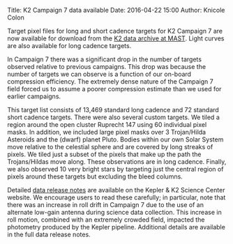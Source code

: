 Title: K2 Campaign 7 data available
Date: 2016-04-22 15:00
Author: Knicole Colon

Target pixel files for long and short cadence targets for K2 Campaign 7 are now available for download 
from the [K2 data archive at MAST](https://archive.stsci.edu/k2/).  Light curves are also available for long cadence targets.

In Campaign 7 there was a significant drop in the number of targets observed relative to previous campaigns. This drop was because the number of targets we can observe is a function of our on-board compression efficiency. The extremely dense nature of the Campaign 7 field forced us to assume a poorer compression estimate than we used for earlier campaigns.

This target list consists of 13,469 standard long cadence and 72 standard short cadence targets. There were also several custom targets.  We tiled a region around the open cluster Ruprecht 147 using 60 individual pixel masks. In addition, we included large pixel masks over 3 Trojan/Hilda Asteroids and the (dwarf) planet Pluto. Bodies within our own Solar System move relative to the celestial sphere and are covered by long streaks of pixels. We tiled just a subset of the pixels that make up the path the Trojans/Hildas move along. These observations are in long cadence. Finally, we also observed 10 very bright stars by targeting just the central region of pixels around these targets but excluding the bleed columns.

Detailed [data release notes](/k2-data-release-notes.html#k2-campaign-7) are available on the Kepler & K2 Science Center website.  We encourage users to read these carefully; in particular, note that there was an increase in roll drift in Campaign 7 due to the use of an alternate low-gain antenna during science data collection.  This increase in roll motion, combined with an extremely crowded field, impacted the photometry produced by the Kepler pipeline.  Additional details are available in the full data release notes.
